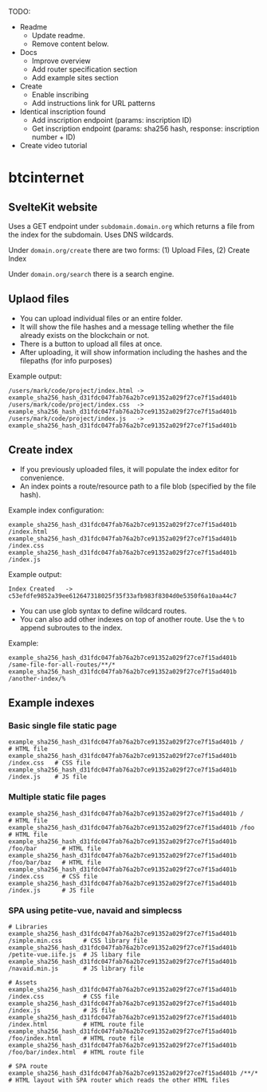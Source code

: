 TODO:
- Readme
  - Update readme.
  - Remove content below.
- Docs
  - Improve overview
  - Add router specification section
  - Add example sites section
- Create
  - Enable inscribing
  - Add instructions link for URL patterns
- Identical inscription found
  - Add inscription endpoint (params: inscription ID)
  - Get inscription endpoint (params: sha256 hash, response: inscription number + ID)
- Create video tutorial

# btcinternet

## SvelteKit website

Uses a GET endpoint under `subdomain.domain.org` which returns a file from the index for the subdomain.
Uses DNS wildcards.

Under `domain.org/create` there are two forms: (1) Upload Files, (2) Create Index

Under `domain.org/search` there is a search engine.

## Uplaod files

* You can upload individual files or an entire folder.
* It will show the file hashes and a message telling whether the file already exists on the blockchain or not.
* There is a button to upload all files at once.
* After uploading, it will show information including the hashes and the filepaths (for info purposes)

Example output:
```
/users/mark/code/project/index.html -> example_sha256_hash_d31fdc047fab76a2b7ce91352a029f27ce7f15ad401b
/users/mark/code/project/index.css  -> example_sha256_hash_d31fdc047fab76a2b7ce91352a029f27ce7f15ad401b
/users/mark/code/project/index.js   -> example_sha256_hash_d31fdc047fab76a2b7ce91352a029f27ce7f15ad401b
```

## Create index

* If you previously uploaded files, it will populate the index editor for convenience.
* An index points a route/resource path to a file blob (specified by the file hash).

Example index configuration:
```
example_sha256_hash_d31fdc047fab76a2b7ce91352a029f27ce7f15ad401b /index.html
example_sha256_hash_d31fdc047fab76a2b7ce91352a029f27ce7f15ad401b /index.css
example_sha256_hash_d31fdc047fab76a2b7ce91352a029f27ce7f15ad401b /index.js
```

Example output:
```
Index Created   -> c53efdfe9852a39ee612647318025f35f33afb983f8304d0e5350f6a10aa44c7
```

* You can use glob syntax to define wildcard routes.
* You can also add other indexes on top of another route. Use the `%` to append subroutes to the index.

Example:
```
example_sha256_hash_d31fdc047fab76a2b7ce91352a029f27ce7f15ad401b /same-file-for-all-routes/**/*
example_sha256_hash_d31fdc047fab76a2b7ce91352a029f27ce7f15ad401b /another-index/%
```

## Example indexes

### Basic single file static page
```
example_sha256_hash_d31fdc047fab76a2b7ce91352a029f27ce7f15ad401b /            # HTML file
example_sha256_hash_d31fdc047fab76a2b7ce91352a029f27ce7f15ad401b /index.css   # CSS file
example_sha256_hash_d31fdc047fab76a2b7ce91352a029f27ce7f15ad401b /index.js    # JS file
```

### Multiple static file pages
```
example_sha256_hash_d31fdc047fab76a2b7ce91352a029f27ce7f15ad401b /              # HTML file
example_sha256_hash_d31fdc047fab76a2b7ce91352a029f27ce7f15ad401b /foo           # HTML file
example_sha256_hash_d31fdc047fab76a2b7ce91352a029f27ce7f15ad401b /foo/bar       # HTML file
example_sha256_hash_d31fdc047fab76a2b7ce91352a029f27ce7f15ad401b /foo/bar/baz   # HTML file
example_sha256_hash_d31fdc047fab76a2b7ce91352a029f27ce7f15ad401b /index.css     # CSS file
example_sha256_hash_d31fdc047fab76a2b7ce91352a029f27ce7f15ad401b /index.js      # JS file
```


### SPA using petite-vue, navaid and simplecss
```
# Libraries
example_sha256_hash_d31fdc047fab76a2b7ce91352a029f27ce7f15ad401b /simple.min.css      # CSS library file
example_sha256_hash_d31fdc047fab76a2b7ce91352a029f27ce7f15ad401b /petite-vue.iife.js  # JS libary file
example_sha256_hash_d31fdc047fab76a2b7ce91352a029f27ce7f15ad401b /navaid.min.js       # JS library file

# Assets
example_sha256_hash_d31fdc047fab76a2b7ce91352a029f27ce7f15ad401b /index.css           # CSS file
example_sha256_hash_d31fdc047fab76a2b7ce91352a029f27ce7f15ad401b /index.js            # JS file
example_sha256_hash_d31fdc047fab76a2b7ce91352a029f27ce7f15ad401b /index.html          # HTML route file
example_sha256_hash_d31fdc047fab76a2b7ce91352a029f27ce7f15ad401b /foo/index.html      # HTML route file
example_sha256_hash_d31fdc047fab76a2b7ce91352a029f27ce7f15ad401b /foo/bar/index.html  # HTML route file

# SPA route
example_sha256_hash_d31fdc047fab76a2b7ce91352a029f27ce7f15ad401b /**/*                # HTML layout with SPA router which reads the other HTML files
```
